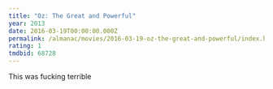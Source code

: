 ```yaml
---
title: "Oz: The Great and Powerful"
year: 2013
date: 2016-03-19T00:00:00.000Z
permalink: /almanac/movies/2016-03-19-oz-the-great-and-powerful/index.html
rating: 1
tmdbid: 68728
---
```


This was fucking terrible
